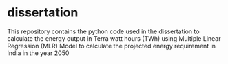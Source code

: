 # dissertation
This repository contains the python code used in the dissertation to calculate the energy output in Terra watt hours (TWh) using Multiple Linear Regression (MLR) Model to calculate the projected energy requirement in India in the year 2050
